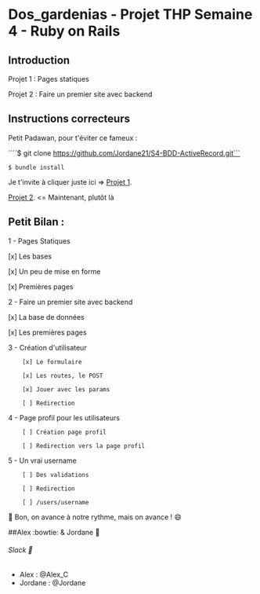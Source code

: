 # Dos_gardenias - Projet THP Semaine 4 - Ruby on Rails

## Introduction

Projet 1 : Pages statiques

Projet 2 : Faire un premier site avec backend

## Instructions correcteurs

Petit Padawan, pour t'éviter ce fameux :

````$ git clone https://github.com/Jordane21/S4-BDD-ActiveRecord.git```

```$ bundle install```


Je t'invite à cliquer juste ici => [Projet 1](link/).

[Projet 2](link/). <= Maintenant, plutôt là  


## Petit Bilan :

1 - Pages Statiques

  [x] Les bases
  
  [x] Un peu de mise en forme
  
  [x] Premières pages
  
2 - Faire un premier site avec backend

[x] La base de données

[x] Les premières pages

3 - Création d'utilisateur

        [x] Le formulaire
        
        [x] Les routes, le POST
        
        [x] Jouer avec les params
        
        [ ] Redirection
        
4 - Page profil pour les utilisateurs

        [ ] Création page profil
        
        [ ] Redirection vers la page profil
        
5 - Un vrai username

        [ ] Des validations
        
        [ ] Redirection
        
        [ ] /users/username
        

:pray: Bon, on avance à notre rythme, mais on avance ! :smile:


##Alex :bowtie: & Jordane :pig:


###### Slack :love_letter:

* Alex : @Alex_C
* Jordane : @Jordane
